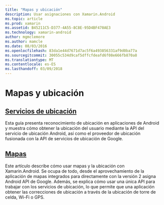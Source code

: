 ```yaml
---
title: "Mapas y ubicación"
description: Usar asignaciones con Xamarin.Android
ms.topic: article
ms.prod: xamarin
ms.assetid: B45211C5-D377-4A55-8C8E-95D4BF470AE3
ms.technology: xamarin-android
author: mgmclemore
ms.author: mamcle
ms.date: 08/03/2016
ms.openlocfilehash: 83da1e44d7671d7ac5f6a493856331af9d0ba77a
ms.sourcegitcommit: 30055c534d9caf5dffcfdeafd6f08e666fb870a8
ms.translationtype: MT
ms.contentlocale: es-ES
ms.lasthandoff: 03/09/2018
---
```

# <a name="maps-and-location"></a>Mapas y ubicación


##  <a name="location-servicesandroidplatformmaps-and-locationlocationmd"></a>[Servicios de ubicación](~/android/platform/maps-and-location/location.md)

Esta guía presenta reconocimiento de ubicación en aplicaciones de Android y muestra cómo obtener la ubicación del usuario mediante la API del servicio de ubicación Android, así como el proveedor de ubicación fusionada con la API de servicios de ubicación de Google.


##  <a name="mapsandroidplatformmaps-and-locationmapsindexmd"></a>[Mapas](~/android/platform/maps-and-location/maps/index.md)

Este artículo describe cómo usar mapas y la ubicación con Xamarin.Android. Se ocupa de todo, desde el aprovechamiento de la aplicación de mapas integrados para directamente con la versión 2 asigna Android API de Google. Además, se explica cómo usar una única API para trabajar con los servicios de ubicación, lo que permite que una aplicación obtener las correcciones de ubicación a través de la ubicación de torre de celda, Wi-Fi o GPS.

